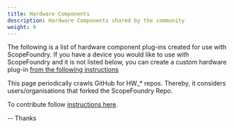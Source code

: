 ```yaml
---
title: Hardware Components
description: Hardware Components shared by the community 
weight: 9
---
```


The following is a list of hardware component plug-ins created for use with ScopeFoundry. If you have a device you would like to use with ScopeFoundry and it is not listed below, you can create a custom hardware plug-in [from the following instructions](/docs/11_tools-tutorials/2_hardware-1/)

This page periodically crawls GitHub for HW_* repos. Thereby, it considers users/organisations that forked the ScopeFoundry Repo.

To contribute follow [instructions here](docs/100_development/22_publishing_hw/).

--   Thanks
